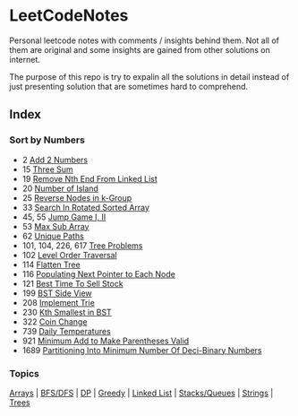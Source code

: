 # LeetCodeNotes
Personal leetcode notes with comments / insights behind them. Not all of them are original and some insights are gained from other solutions on internet.

The purpose of this repo is try to expalin all the solutions in detail instead of just presenting solution that are sometimes hard to comprehend.

## Index
### Sort by Numbers

- 2 [Add 2 Numbers](https://github.com/lorenzoc25/LeetCodeNotes/blob/main/LinkedList/2Add2Num.cpp)
- 15 [Three Sum](https://github.com/lorenzoc25/LeetCodeNotes/blob/main/Arrays/15ThreeSum.py)
- 19 [Remove Nth End From Linked List](https://github.com/lorenzoc25/LeetCodeNotes/blob/main/LinkedList/19RemoveNthNodeFromEndList.py)
- 20 [Number of Island](https://github.com/lorenzoc25/LeetCodeNotes/blob/main/BFS:DFS/20NumOfIsland.py)
- 25 [Reverse Nodes in k-Group](https://github.com/lorenzoc25/LeetCodeNotes/blob/main/LinkedList/25ReverseNodeKGroup.md)
- 33 [Search In Rotated Sorted Array](https://github.com/lorenzoc25/LeetCodeNotes/blob/main/Arrays/33searchInRotatedSortedArr.cpp)
- 45, 55 [Jump Game I, II](https://github.com/lorenzoc25/LeetCodeNotes/blob/main/Greedy/JumpGames.py)
- 53 [Max Sub Array](https://github.com/lorenzoc25/LeetCodeNotes/blob/main/Arrays/53MaxSubArray.py)
- 62 [Unique Paths](https://github.com/lorenzoc25/LeetCodeNotes/blob/main/DynamicProgramming/62UniquePath.md)
- 101, 104, 226, 617 [Tree Problems](https://github.com/lorenzoc25/LeetCodeNotes/blob/main/Trees/TreeProblems.py)
- 102 [Level Order Traversal](https://github.com/lorenzoc25/LeetCodeNotes/blob/main/Trees/102LevelOrderTraversal.md)
- 114 [Flatten Tree](https://github.com/lorenzoc25/LeetCodeNotes/blob/main/Trees/114FlattenTree.md)
- 116 [Populating Next Pointer to Each Node](https://github.com/lorenzoc25/LeetCodeNotes/blob/main/Trees/116PopluatingPtr.md)
- 121 [Best Time To Sell Stock](https://github.com/lorenzoc25/LeetCodeNotes/blob/main/Arrays/121BestTimeSellStock.py)
- 199 [BST Side View](https://github.com/lorenzoc25/LeetCodeNotes/blob/main/Trees/199BSTSideView.cpp)
- 208 [Implement Trie](https://github.com/lorenzoc25/LeetCodeNotes/blob/main/Trees/208ImplementTrie.md)
- 230 [Kth Smallest in BST](https://github.com/lorenzoc25/LeetCodeNotes/blob/main/Trees/230KthSmallInBST.py)
- 322 [Coin Change](https://github.com/lorenzoc25/LeetCodeNotes/blob/main/DynamicProgramming/322CoinChange.md)
- 739 [Daily Temperatures](https://github.com/lorenzoc25/LeetCodeNotes/blob/main/Stacks:Queues/739DailyTemp.py)
- 921 [Minimum Add to Make Parentheses Valid](https://github.com/lorenzoc25/LeetCodeNotes/blob/main/String/921MinimiumAddParen.md)
- 1689 [Partitioning Into Minimum Number Of Deci-Binary Numbers](https://github.com/lorenzoc25/LeetCodeNotes/blob/main/Greedy/1689Partition...Numbers.py)

### Topics
[Arrays](https://github.com/lorenzoc25/LeetCodeNotes/tree/main/Arrays) | [BFS/DFS](https://github.com/lorenzoc25/LeetCodeNotes/tree/main/BFS:DFS) | [DP](https://github.com/lorenzoc25/LeetCodeNotes/tree/main/DynamicProgramming) | [Greedy](https://github.com/lorenzoc25/LeetCodeNotes/tree/main/Greedy) | [Linked List](https://github.com/lorenzoc25/LeetCodeNotes/tree/main/LinkedList) | [Stacks/Queues](https://github.com/lorenzoc25/LeetCodeNotes/tree/main/Stacks:Queues) | [Strings](https://github.com/lorenzoc25/LeetCodeNotes/tree/main/String) | [Trees](https://github.com/lorenzoc25/LeetCodeNotes/tree/main/Trees)